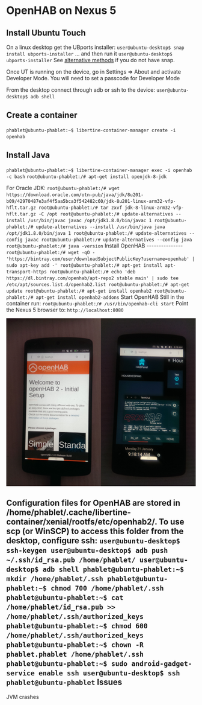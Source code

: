 # OpenHAB on Nexus 5

Install Ubuntu Touch
--------------------
On a linux desktop get the UBports installer:
`user@ubuntu-desktop$ snap install ubports-installer`
... and then run it
`user@ubuntu-desktop$ ubports-installer`
See [alternative methods](https://github.com/ubports/ubports-installer/) if you do not have snap.

Once UT is running on the device, go in Settings => About and activate Developer Mode. You will need to set a passcode for Developer Mode

From the desktop connect through adb or ssh to the device:
`user@ubuntu-desktop$ adb shell`

Create a container
------------------
`phablet@ubuntu-phablet:~$ libertine-container-manager create -i openhab`

Install Java
------------
`phablet@ubuntu-phablet:~$ libertine-container-manager exec -i openhab -c bash`
`root@ubuntu-phablet:/# apt-get install openjdk-8-jdk`

For Oracle JDK:
`
root@ubuntu-phablet:/# wget https://download.oracle.com/otn-pub/java/jdk/8u201-b09/42970487e3af4f5aa5bca3f542482c60/jdk-8u201-linux-arm32-vfp-hflt.tar.gz
root@ubuntu-phablet:/# tar zxvf jdk-8-linux-arm32-vfp-hflt.tar.gz -C /opt
root@ubuntu-phablet:/# update-alternatives --install /usr/bin/javac javac /opt/jdk1.8.0/bin/javac 1
root@ubuntu-phablet:/# update-alternatives --install /usr/bin/java java /opt/jdk1.8.0/bin/java 1
root@ubuntu-phablet:/# update-alternatives --config javac
root@ubuntu-phablet:/# update-alternatives --config java
root@ubuntu-phablet:/# java -version
`
Install OpenHAB
---------------`
root@ubuntu-phablet:/# wget -qO - 'https://bintray.com/user/downloadSubjectPublicKey?username=openhab' | sudo apt-key add -'
root@ubuntu-phablet:/# apt-get install apt-transport-https
root@ubuntu-phablet:/# echo 'deb https://dl.bintray.com/openhab/apt-repo2 stable main' | sudo tee /etc/apt/sources.list.d/openhab2.list
root@ubuntu-phablet:/# apt-get update
root@ubuntu-phablet:/# apt-get install openhab2
root@ubuntu-phablet:/# apt-get install openhab2-addons
`
Start OpenHAB
Still in the container run:
`root@ubuntu-phablet:/# /usr/bin/openhab-cli start`
Point the Nexus 5 browser to:
`http://localhost:8080`

![OpenHAB@Nexus](screenshot.jpg)

Configuration files for OpenHAB are stored in /home/phablet/.cache/libertine-container/xenial/rootfs/etc/openhab2/.
To use scp (or WinSCP) to access this folder from the desktop, configure ssh:
`
user@ubuntu-desktop$ ssh-keygen
user@ubuntu-desktop$ adb push ~/.ssh/id_rsa.pub /home/phablet/
user@ubuntu-desktop$ adb shell
phablet@ubuntu-phablet:~$ mkdir /home/phablet/.ssh
phablet@ubuntu-phablet:~$ chmod 700 /home/phablet/.ssh
phablet@ubuntu-phablet:~$ cat /home/phablet/id_rsa.pub >> /home/phablet/.ssh/authorized_keys
phablet@ubuntu-phablet:~$ chmod 600 /home/phablet/.ssh/authorized_keys
phablet@ubuntu-phablet:~$ chown -R phablet.phablet /home/phablet/.ssh
phablet@ubuntu-phablet:~$ sudo android-gadget-service enable ssh
user@ubuntu-desktop$ ssh phablet@ubuntu-phablet
`
Issues
------
JVM crashes

